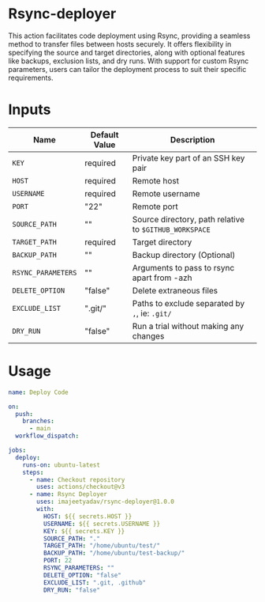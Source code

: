# Rsync-deployer
This action facilitates code deployment using Rsync, providing a seamless method to transfer files between hosts securely. It offers flexibility in specifying the source and target directories, along with optional features like backups, exclusion lists, and dry runs. With support for custom Rsync parameters, users can tailor the deployment process to suit their specific requirements.

# Inputs

| Name               | Default Value | Description                                            |
| ------------------ | ------------- | ------------------------------------------------------ |
| `KEY`              |   required    | Private key part of an SSH key pair                    |
| `HOST`             |   required    | Remote host                                            |
| `USERNAME`         |   required    | Remote username                                        |
| `PORT`             | "22"          | Remote port                                            |
| `SOURCE_PATH`      | ""            | Source directory, path relative to `$GITHUB_WORKSPACE` |
| `TARGET_PATH`      |   required    | Target directory                                       |
| `BACKUP_PATH`      | ""            | Backup directory (Optional)                            |
| `RSYNC_PARAMETERS` | ""            | Arguments to pass to rsync apart from -azh             |
| `DELETE_OPTION`    | "false"       | Delete extraneous files                                |
| `EXCLUDE_LIST`     | ".git/"       | Paths to exclude separated by `,`, ie: `.git/`         |
| `DRY_RUN`          | "false"       | Run a trial without making any changes                 |

# Usage

```yaml
name: Deploy Code

on:
  push:
    branches:
      - main
  workflow_dispatch:

jobs:
  deploy:
    runs-on: ubuntu-latest
    steps:
      - name: Checkout repository
        uses: actions/checkout@v3
      - name: Rsync Deployer
        uses: imajeetyadav/rsync-deployer@1.0.0
        with:
          HOST: ${{ secrets.HOST }}
          USERNAME: ${{ secrets.USERNAME }}
          KEY: ${{ secrets.KEY }}
          SOURCE_PATH: "."
          TARGET_PATH: "/home/ubuntu/test/"
          BACKUP_PATH: "/home/ubuntu/test-backup/"
          PORT: 22
          RSYNC_PARAMETERS: "" 
          DELETE_OPTION: "false"
          EXCLUDE_LIST: ".git, .github"
          DRY_RUN: "false"
```
